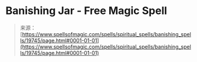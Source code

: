 <!--yml
category: 未分类
date: 2024-06-12 19:01:59
-->

# Banishing Jar - Free Magic Spell

> 来源：[https://www.spellsofmagic.com/spells/spiritual_spells/banishing_spells/19745/page.html#0001-01-01](https://www.spellsofmagic.com/spells/spiritual_spells/banishing_spells/19745/page.html#0001-01-01)